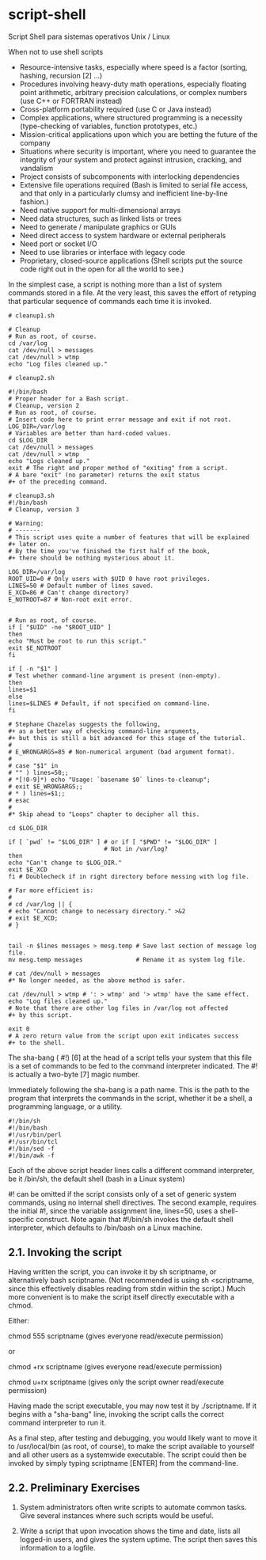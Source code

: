 # script-shell

Script Shell para sistemas operativos Unix / Linux

<!---
"K:\usuario\Downloads\abs-guide--Advanced Bash-Scripting Guide.pdf"
-->
When not to use shell scripts

- Resource-intensive tasks, especially where speed is a factor (sorting, 
hashing, recursion [2] ...)
- Procedures involving heavy-duty math operations, especially floating 
point arithmetic, arbitrary precision calculations, or complex numbers 
(use C++ or FORTRAN instead)
- Cross-platform portability required (use C or Java instead)
- Complex applications, where structured programming is a necessity 
(type-checking of variables, function prototypes, etc.)
- Mission-critical applications upon which you are betting the future 
of the company
- Situations where security is important, where you need to guarantee 
the integrity of your system and protect against intrusion, cracking, 
and vandalism
- Project consists of subcomponents with interlocking dependencies
- Extensive file operations required (Bash is limited to serial file 
access, and that only in a particularly clumsy and inefficient 
line-by-line fashion.)
- Need native support for multi-dimensional arrays
- Need data structures, such as linked lists or trees
- Need to generate / manipulate graphics or GUIs
- Need direct access to system hardware or external peripherals
- Need port or socket I/O
- Need to use libraries or interface with legacy code
- Proprietary, closed-source applications (Shell scripts put the source 
code right out in the open for all the world to see.)


In the simplest case, a script is nothing more than a list of system 
commands stored in a file. At the very least, this saves the effort 
of retyping that particular sequence of commands each time it is invoked.


```terminal
# cleanup1.sh

# Cleanup
# Run as root, of course.
cd /var/log
cat /dev/null > messages
cat /dev/null > wtmp
echo "Log files cleaned up."
```

```terminal
# cleanup2.sh

#!/bin/bash
# Proper header for a Bash script.
# Cleanup, version 2
# Run as root, of course.
# Insert code here to print error message and exit if not root.
LOG_DIR=/var/log
# Variables are better than hard-coded values.
cd $LOG_DIR
cat /dev/null > messages
cat /dev/null > wtmp
echo "Logs cleaned up."
exit # The right and proper method of "exiting" from a script.
# A bare "exit" (no parameter) returns the exit status
#+ of the preceding command.
```

```terminal
# cleanup3.sh
#!/bin/bash
# Cleanup, version 3

# Warning:
# -------
# This script uses quite a number of features that will be explained
#+ later on.
# By the time you've finished the first half of the book,
#+ there should be nothing mysterious about it.

LOG_DIR=/var/log
ROOT_UID=0 # Only users with $UID 0 have root privileges.
LINES=50 # Default number of lines saved.
E_XCD=86 # Can't change directory?
E_NOTROOT=87 # Non-root exit error.


# Run as root, of course.
if [ "$UID" -ne "$ROOT_UID" ]
then
echo "Must be root to run this script."
exit $E_NOTROOT
fi

if [ -n "$1" ]
# Test whether command-line argument is present (non-empty).
then
lines=$1
else
lines=$LINES # Default, if not specified on command-line.
fi

# Stephane Chazelas suggests the following,
#+ as a better way of checking command-line arguments,
#+ but this is still a bit advanced for this stage of the tutorial.
#
# E_WRONGARGS=85 # Non-numerical argument (bad argument format).
#
# case "$1" in
# "" ) lines=50;;
# *[!0-9]*) echo "Usage: `basename $0` lines-to-cleanup";
# exit $E_WRONGARGS;;
# * ) lines=$1;;
# esac
#
#* Skip ahead to "Loops" chapter to decipher all this.

cd $LOG_DIR

if [ `pwd` != "$LOG_DIR" ] # or if [ "$PWD" != "$LOG_DIR" ]
                           # Not in /var/log?
then
echo "Can't change to $LOG_DIR."
exit $E_XCD
fi # Doublecheck if in right directory before messing with log file.

# Far more efficient is:
#
# cd /var/log || {
# echo "Cannot change to necessary directory." >&2
# exit $E_XCD;
# }


tail -n $lines messages > mesg.temp # Save last section of message log file.
mv mesg.temp messages               # Rename it as system log file.

# cat /dev/null > messages
#* No longer needed, as the above method is safer.

cat /dev/null > wtmp # ': > wtmp' and '> wtmp' have the same effect.
echo "Log files cleaned up."
# Note that there are other log files in /var/log not affected
#+ by this script.

exit 0
# A zero return value from the script upon exit indicates success
#+ to the shell.
```

The sha-bang ( #!) [6] at the head of a script tells your system that 
this file is a set of commands to be fed to the command interpreter 
indicated. The #! is actually a two-byte [7] magic number.

Immediately following the sha-bang is a path name. This is the path to 
the program that interprets the commands in the script, whether it be a 
shell, a programming language, or a utility.

```terminal
#!/bin/sh
#!/bin/bash
#!/usr/bin/perl
#!/usr/bin/tcl
#!/bin/sed -f
#!/bin/awk -f
```

Each of the above script header lines calls a different command 
interpreter, be it /bin/sh, the default shell (bash in a Linux system)

#! can be omitted if the script consists only of a set of generic system 
commands, using no internal shell directives. The second example, 
requires the initial #!, since the variable assignment line, lines=50,
uses a shell-specific construct. Note again that #!/bin/sh invokes the 
default shell interpreter, which defaults to /bin/bash on a Linux machine.

## 2.1. Invoking the script

Having written the script, you can invoke it by sh scriptname, or 
alternatively bash scriptname. (Not recommended is using sh <scriptname, 
since this effectively disables reading from stdin within the script.) 
Much more convenient is to make the script itself directly executable with a chmod.

Either:

chmod 555 scriptname (gives everyone read/execute permission)

or

chmod +rx scriptname (gives everyone read/execute permission)

chmod u+rx scriptname (gives only the script owner read/execute permission)

Having made the script executable, you may now test it by ./scriptname. 
If it begins with a "sha-bang" line, invoking the script calls the correct 
command interpreter to run it.

As a final step, after testing and debugging, you would likely want to 
move it to /usr/local/bin (as root, of course), to make the script 
available to yourself and all other users as a systemwide executable. 
The script could then be invoked by simply typing scriptname [ENTER] 
from the command-line.

## 2.2. Preliminary Exercises

1. System administrators often write scripts to automate common tasks. 
Give several instances where such scripts would be useful.

2. Write a script that upon invocation shows the time and date, 
lists all logged-in users, and gives the system uptime. The script 
then saves this information to a logfile.

